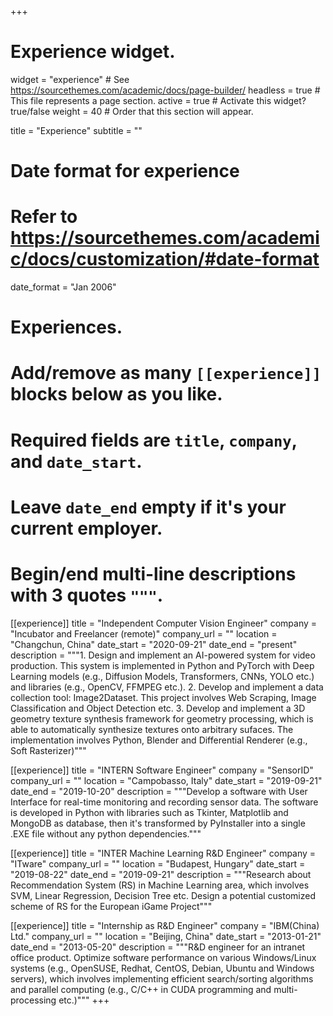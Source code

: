+++
# Experience widget.
widget = "experience"  # See https://sourcethemes.com/academic/docs/page-builder/
headless = true  # This file represents a page section.
active = true  # Activate this widget? true/false
weight = 40  # Order that this section will appear.

title = "Experience"
subtitle = ""

# Date format for experience
#   Refer to https://sourcethemes.com/academic/docs/customization/#date-format
date_format = "Jan 2006"

# Experiences.
#   Add/remove as many `[[experience]]` blocks below as you like.
#   Required fields are `title`, `company`, and `date_start`.
#   Leave `date_end` empty if it's your current employer.
#   Begin/end multi-line descriptions with 3 quotes `"""`.

[[experience]]
  title = "Independent Computer Vision Engineer"
  company = "Incubator and Freelancer (remote)"
  company_url = ""
  location = "Changchun, China"
  date_start = "2020-09-21"
  date_end = "present"
  description = """1. Design and implement an AI-powered system for video production. This system is implemented in Python and PyTorch with Deep Learning models (e.g., Diffusion Models, Transformers, CNNs, YOLO etc.) and libraries (e.g., OpenCV, FFMPEG etc.). 2. Develop and implement  a data collection tool: Image2Dataset. This project involves Web Scraping, Image Classification and Object Detection etc. 3. Develop and implement a 3D geometry texture synthesis framework for geometry processing, which is able to automatically synthesize textures onto arbitrary sufaces. The implementation involves Python, Blender and Differential Renderer (e.g., Soft Rasterizer)"""

[[experience]]
  title = "INTERN Software Engineer"
  company = "SensorID"
  company_url = ""
  location = "Campobasso, Italy"
  date_start = "2019-09-21"
  date_end = "2019-10-20"
  description = """Develop a software with User Interface for real-time monitoring and recording sensor data. The software is developed in Python with libraries such as Tkinter, Matplotlib and MongoDB as database, then it's transformed by PyInstaller into a single .EXE file without any python dependencies."""

[[experience]]
  title = "INTER Machine Learning R&D Engineer"
  company = "ITware"
  company_url = ""
  location = "Budapest, Hungary"
  date_start = "2019-08-22"
  date_end = "2019-09-21"
  description = """Research about Recommendation System (RS) in Machine Learning area, which involves SVM, Linear Regression, Decision Tree etc. Design a potential customized scheme of RS for the European iGame Project"""

[[experience]]
  title = "Internship as R&D Engineer"
  company = "IBM(China) Ltd."
  company_url = ""
  location = "Beijing, China"
  date_start = "2013-01-21"
  date_end = "2013-05-20"
  description = """R&D engineer for an intranet office product. Optimize software performance on various Windows/Linux systems (e.g., OpenSUSE, Redhat, CentOS, Debian, Ubuntu and Windows servers), which involves implementing efficient search/sorting algorithms and parallel computing (e.g., C/C++ in CUDA programming and multi-processing etc.)"""
+++
